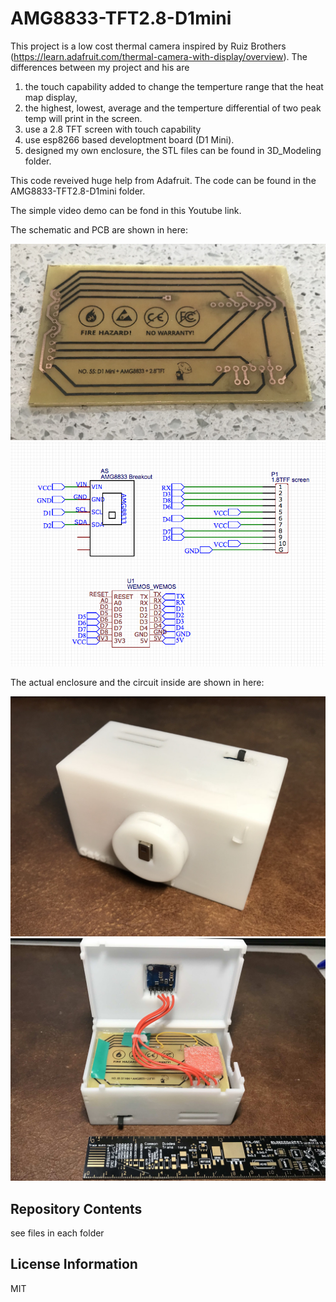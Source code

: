 # AMG8833-TFT2.8-D1mini

This project is a low cost thermal camera inspired by Ruiz Brothers (https://learn.adafruit.com/thermal-camera-with-display/overview). The differences between my project and his are 
1) the touch capability added to change the temperture range that the heat map display, 
2) the highest, lowest, average and the temperture differential of two peak temp will print in the screen.
3) use a 2.8 TFT screen with touch capability
4) use esp8266 based developtment board (D1 Mini).
5) designed my own enclosure, the STL files can be found in 3D_Modeling folder.

This code reveived huge help from Adafruit. The code can be found in the AMG8833-TFT2.8-D1mini folder.

The simple video demo can be fond in this Youtube link.

The schematic and PCB are shown in here:

![overview](https://raw.githubusercontent.com/JieGH/AMG8833-TFT2.8-D1mini/master/Pics/PCB.jpg)
![overview](https://raw.githubusercontent.com/JieGH/AMG8833-TFT2.8-D1mini/master/Pics/schematic.png)

The actual enclosure and the circuit inside are shown in here:

![overview](https://raw.githubusercontent.com/JieGH/AMG8833-TFT2.8-D1mini/master/Pics/Capture.jpg)
![overview](https://raw.githubusercontent.com/JieGH/AMG8833-TFT2.8-D1mini/master/Pics/Capture_2.jpg)


Repository Contents
-------------------

see files in each folder

License Information
-------------------

MIT
